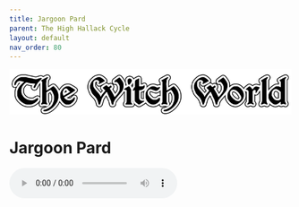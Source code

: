```yaml
---
title: Jargoon Pard
parent: The High Hallack Cycle
layout: default
nav_order: 80
---
```


![Witch World](../../assets/img/swiat_czarownic.png "Witch World")

# Jargoon Pard

<audio controls>
	 <source src="../../assets/mp3/godai_w_swiecie_czarownic_odcinek_16.mp3" type="audio/mpeg">
		Your browser does not support the audio element.
</audio>
